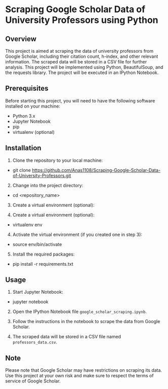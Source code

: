 # Scraping Google Scholar Data of University Professors using Python

## Overview

This project is aimed at scraping the data of university professors from Google Scholar, including their citation count, h-index, and other relevant information. The scraped data will be stored in a CSV file for further analysis. This project will be implemented using Python, BeautifulSoup, and the requests library. The project will be executed in an IPython Notebook.

## Prerequisites

Before starting this project, you will need to have the following software installed on your machine:

- Python 3.x
- Jupyter Notebook
- pip
- virtualenv (optional)

## Installation

1. Clone the repository to your local machine:

- git clone https://github.com/Anas1108/Scraping-Google-Scholar-Data-of-University-Professors.git


2. Change into the project directory:

- cd <repository_name>

3. Create a virtual environment (optional):


3. Create a virtual environment (optional):
- virtualenv env


4. Activate the virtual environment (if you created one in step 3):

- source env/bin/activate

5. Install the required packages:

- pip install -r requirements.txt

## Usage

1. Start Jupyter Notebook:

- jupyter notebook

2. Open the IPython Notebook file `google_scholar_scraping.ipynb`.

3. Follow the instructions in the notebook to scrape the data from Google Scholar.

4. The scraped data will be stored in a CSV file named `professors_data.csv`.

## Note

Please note that Google Scholar may have restrictions on scraping its data. Use this project at your own risk and make sure to respect the terms of service of Google Scholar.
